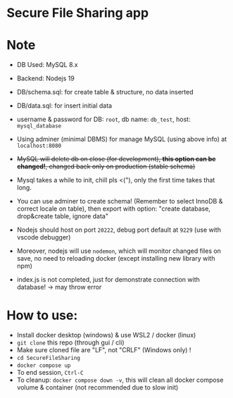 # Secure File Sharing app

# Note
- DB Used: MySQL 8.x
- Backend: Nodejs 19

- DB/schema.sql: for create table & structure, no data inserted
- DB/data.sql: for insert initial data

- username & password for DB: `root`, db name: `db_test`, host: `mysql_database`
- Using adminer (minimal DBMS) for manage MySQL (using above info) at `localhost:8080`
- ~~MySQL will delete db on close (for development), **this option can be changed!**, changed back only on production (stable schema)~~

- Mysql takes a while to init, chill pls <("), only the first time takes that long.

- You can use adminer to create schema! (Remember to select InnoDB & correct locale on table), then export with option: "create database, drop&create table, ignore data"

- Nodejs should host on port `20222`, debug port default at `9229` (use with vscode debugger)
- Moreover, nodejs will use `nodemon`, which will monitor changed files on save, no need to reloading docker (except installing new library with npm)
- index.js is not completed, just for demonstrate connection with database! -> may throw error


# How to use:
- Install docker desktop (windows) & use WSL2 / docker (linux)
- `git clone` this repo (through gui / cli)
- Make sure cloned file are "LF", not "CRLF" (Windows only) !
- `cd SecureFileSharing`
- `docker compose up`
- To end session, `Ctrl-C`
- To cleanup: `docker compose down -v`, this will clean all docker compose volume & container (not recommended due to slow init)